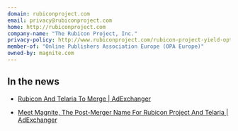 ```yaml
---
domain: rubiconproject.com
email: privacy@rubiconproject.com
home: http://rubiconproject.com
company-name: "The Rubicon Project, Inc."
privacy-policy: http://www.rubiconproject.com/rubicon-project-yield-optimization-privacy-policy/
member-of: "Online Publishers Association Europe (OPA Europe)"
owned-by: magnite.com
---
```


## In the news

 * [Rubicon And Telaria To Merge | AdExchanger](https://www.adexchanger.com/digital-tv/rubicon-and-telaria-to-merge/)

 * [Meet Magnite, The Post-Merger Name For Rubicon Project And Telaria | AdExchanger](https://www.adexchanger.com/platforms/meet-magnite-the-post-merger-name-for-rubicon-project-and-telaria/)

